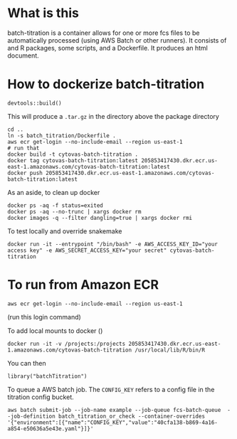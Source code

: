 # What is this
batch-titration is a container allows for one or more fcs files to be automatically processed (using AWS Batch or other runners). It consists of and R packages, some scripts, and a Dockerfile. It produces an html document.

# How to dockerize batch-titration
```
devtools::build()
```
This will produce a `.tar.gz` in the directory above the package directory
```
cd ..
ln -s batch_titration/Dockerfile .
aws ecr get-login --no-include-email --region us-east-1
# run that
docker build -t cytovas-batch-titration .
docker tag cytovas-batch-titration:latest 205853417430.dkr.ecr.us-east-1.amazonaws.com/cytovas-batch-titration:latest
docker push 205853417430.dkr.ecr.us-east-1.amazonaws.com/cytovas-batch-titration:latest
```

As an aside, to clean up docker
```
docker ps -aq -f status=exited
docker ps -aq --no-trunc | xargs docker rm
docker images -q --filter dangling=true | xargs docker rmi
```

To test locally and override snakemake
```
docker run -it --entrypoint "/bin/bash" -e AWS_ACCESS_KEY_ID="your access key" -e AWS_SECRET_ACCESS_KEY="your secret" cytovas-batch-titration
```

# To run from Amazon ECR
```
aws ecr get-login --no-include-email --region us-east-1
```
(run this login command)

To add local mounts to docker ()
```
docker run -it -v /projects:/projects 205853417430.dkr.ecr.us-east-1.amazonaws.com/cytovas-batch-titration /usr/local/lib/R/bin/R 
```
You can then
```
library("batchTitration")
```

To queue a AWS batch job. The `CONFIG_KEY` refers to a config file in the titration config bucket.
```
aws batch submit-job --job-name example --job-queue fcs-batch-queue  --job-definition batch_titration_or_check --container-overrides '{"environment":[{"name":"CONFIG_KEY","value":"40cfa138-b869-4a16-a854-e50636a5e43e.yaml"}]}'
```
